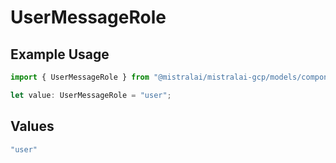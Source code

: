 # UserMessageRole

## Example Usage

```typescript
import { UserMessageRole } from "@mistralai/mistralai-gcp/models/components";

let value: UserMessageRole = "user";
```

## Values

```typescript
"user"
```